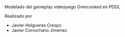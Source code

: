 Modelado del gameplay videojuego Overcooked en PDDL

Realizado por
* Javier Holgueras Crespo
* Javier Corrochano Jiménez
